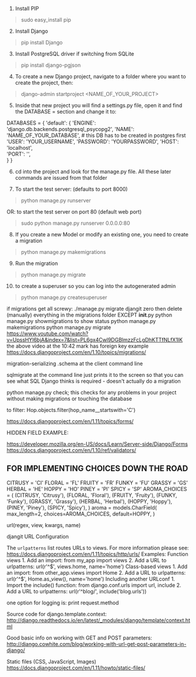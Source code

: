 <!-- ========= GETTING STARTED ========== -->

1) Install PIP
> sudo easy_install pip

2) Install Django
> pip install Django

3) Install PostgreSQL driver if switching from SQLite
> pip install django-pgjson

4) To create a new Django project, navigate to a folder where you want to create the project, then:
> django-admin startproject <NAME_OF_YOUR_PROJECT>

5) Inside that new project you will find a settings.py file, open it and find the DATABASE =  section and change it to:

DATABASES = {
    'default': {
        'ENGINE': 'django.db.backends.postgresql_psycopg2',
        'NAME': 'NAME_OF_YOUR_DATABASE', # this DB has to be created in postgres first
        'USER': 'YOUR_USERNAME',
        'PASSWORD': 'YOURPASSWORD',
        'HOST': 'localhost',                      
       'PORT': '',                      
   }
}

6) cd into the project and look for the manage.py file. All these later commands are issued from that folder

7) To start the test server: (defaults to port 8000)
> python manage.py runserver

OR: to start the test server on port 80 (default web port)
> sudo python manage.py runserver 0.0.0.0:80


<!-- ============= MIGRATIONS ============== -->
8) If you create a new Model or modify an existing one, you need to create a migration
> python manage.py makemigrations

9) Run the migration
> python manage.py migrate

10) to create a superuser so you can log into the autogenerated admin
> python manage.py createsuperuser

if migrations get all screwy:
./manage.py migrate djangit zero
then delete (manually) everything in the migrations folder EXCEPT __init__.py
python manage.py showmigrations to show status
python manage.py makemigrations
python manage.py migrate
https://www.youtube.com/watch?v=UpssHYl6bjA&index=7&list=PL6gx4Cwl9DGBlmzzFcLgDhKTTfNLfX1IK
the above video at the 10:42 mark has foreign key example
https://docs.djangoproject.com/en/1.10/topics/migrations/

migration-serializing
 .schema at the client command line

sqlmigrate at the command line just prints it to the screen so that you can see what SQL Django thinks is required - doesn't actually do a migration

python manage.py check; this checks for any problems in your project without making migrations or touching the database

to filter: Hop.objects.filter(hop_name__startswith='C')


<!-- ========= FORMS ==========  -->
https://docs.djangoproject.com/en/1.11/topics/forms/

HIDDEN FIELD EXAMPLE:
<input type="hidden" name="id" value="{{lostitem.id}}">

<!-- <form method=“POST” action=“{% if id %}/hops/{{ id }/updateHop{% else %}/hops/ {% end %}” class=“well”> -->

https://developer.mozilla.org/en-US/docs/Learn/Server-side/Django/Forms
https://docs.djangoproject.com/en/1.10/ref/validators/


FOR IMPLEMENTING CHOICES DOWN THE ROAD
--------------------------------------
CITRUSY = 'CI'
FLORAL = 'FL'
FRUITY = 'FR'
FUNKY = 'FU'
GRASSY = 'GS'
HERBAL = 'HE'
HOPPY = 'HO'
PINEY = 'PI'
SPICY = 'SP'
AROMA_CHOICES = (
    (CITRUSY, 'Citrusy'),
    (FLORAL, 'Floral'),
    (FRUITY, 'Fruity'),
    (FUNKY, 'Funky'),
    (GRASSY, 'Grassy'),
    (HERBAL, 'Herbal'),
    (HOPPY, 'Hoppy'),
    (PINEY, 'Piney'),
    (SPICY, 'Spicy'),
)
aroma = models.CharField(
    max_length=2,
    choices=AROMA_CHOICES,
    default=HOPPY,
)


<!-- ======== URL PATTERNS ======== -->
url(regex, view, kwargs, name)

djangit URL Configuration

The `urlpatterns` list routes URLs to views. For more information please see:
    https://docs.djangoproject.com/en/1.11/topics/http/urls/
Examples:
Function views
    1. Add an import:  from my_app import views
    2. Add a URL to urlpatterns:  url(r'^$', views.home, name='home')
Class-based views
    1. Add an import:  from other_app.views import Home
    2. Add a URL to urlpatterns:  url(r'^$', Home.as_view(), name='home')
Including another URLconf
    1. Import the include() function: from django.conf.urls import url, include
    2. Add a URL to urlpatterns:  url(r'^blog/', include('blog.urls'))


<!-- ====== OTHER USEFUL INFO FOR FUTURE ======= -->
one option for logging is: print request.method

Source code for django.template.context:
http://django.readthedocs.io/en/latest/_modules/django/template/context.html

Good basic info on working with GET and POST parameters:
http://django.cowhite.com/blog/working-with-url-get-post-parameters-in-django/

Static files (CSS, JavaScript, Images)
https://docs.djangoproject.com/en/1.11/howto/static-files/
